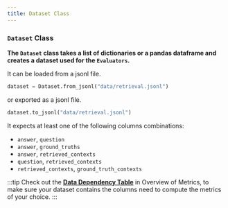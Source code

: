 ```yaml
---
title: Dataset Class
---
```


### `Dataset` Class 

**The `Dataset` class takes a list of dictionaries or a pandas dataframe and creates a dataset used for the `Evaluators`.**

It can be loaded from a jsonl file.

```python
dataset = Dataset.from_jsonl("data/retrieval.jsonl")
```

or exported as a jsonl file.

```python
dataset.to_jsonl("data/retrieval.jsonl")
```

It expects at least one of the following columns combinations:

- `answer`, `question`
- `answer`, `ground_truths`
- `answer`, `retrieved_contexts`
- `question`, `retrieved_contexts`
- `retrieved_contexts`, `ground_truth_contexts`

:::tip
Check out the **[Data Dependency Table]()** in Overview of Metrics, to make sure your dataset contains the columns need to compute the metrics of your choice.
:::